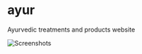 # ayur
Ayurvedic treatments and products website

![Screenshots](https://github.com/sandrashaji19/ayur/assets/90510078/8df8bee3-4f46-45e1-acca-4a82bf1a52a1)
